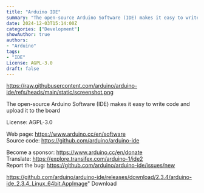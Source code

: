 ```yaml
---
title: "Arduino IDE"
summary: "The open-source Arduino Software (IDE) makes it easy to write code and upload it to the board"
date: 2024-12-03T15:14:00Z
categories: ["Development"]
showAuthor: true
authors:
- "Arduino"
tags: 
- "IDE"
License: AGPL-3.0
draft: false
---
```


https://raw.githubusercontent.com/arduino/arduino-ide/refs/heads/main/static/screenshot.png

The open-source Arduino Software (IDE) makes it easy to write code and upload it to the board

License: AGPL-3.0

Web page: <https://www.arduino.cc/en/software>  
Source code: <https://github.com/arduino/arduino-ide>

Become a sponsor: <https://www.arduino.cc/en/donate>  
Translate: <https://explore.transifex.com/arduino-1/ide2>  
Report the bug: <https://github.com/arduino/arduino-ide/issues/new>  

https://github.com/arduino/arduino-ide/releases/download/2.3.4/arduino-ide_2.3.4_Linux_64bit.AppImage" 
Download
